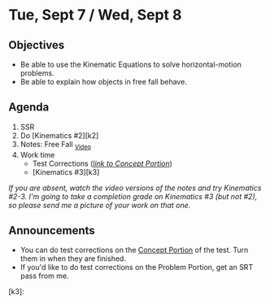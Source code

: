 Tue, Sept 7 / Wed, Sept 8
=====================

Objectives
------------
- Be able to use the Kinematic Equations to solve horizontal-motion problems.
- Be able to explain how objects in free fall behave.

Agenda  
---------  

1. SSR
2. Do [Kinematics #2][k2]
3. Notes: Free Fall <sub>[Video][v]</sub>
4. Work time
	- Test Corrections (*[link to Concept Portion][test]*)
	- [Kinematics #3][k3]


*If you are absent, watch the video versions of the notes and try Kinematics #2-3.  I'm going to take a completion grade on Kinematics #3 (but not #2), so please send me a picture of your work on that one.*



Announcements
-------------  
- You can do test corrections on the [Concept Portion][test] of the test.  Turn them in when they are finished.
- If you'd like to do test corrections on the Problem Portion, get an SRT pass from me.

[test]: https://avon.schoology.com/assignment/5269291220/
[v]: 
[k2]:
[k3]:
<!--stackedit_data:
eyJoaXN0b3J5IjpbLTE4MzQ3ODE2MzAsNjA0NzI3MTc4LDE2OT
E1MjIyMDksLTE1NjM0NDg2MjcsLTE4NjYzMjQzNDcsNjY5NzI3
Mzc0LDE4ODAzMzQ3NDksLTc0NzM3OTkwMSwtMjg4NzAzNjM1LD
MyMDM3Mjg2OSwtMTcwMDMwODk3MiwtMjA1MDkzMzk1OSwtMTI4
MDk1MDEzNCwtMzY3Njg4MDkxLDkyNDM5MzAwNiwtMTczODU2Nj
gsMTM5MDk0NjY1MCwtODE3MDUzMDEzLC0xNTY3MDU4MzU1LDIw
MjQ3NTI1MjRdfQ==
-->